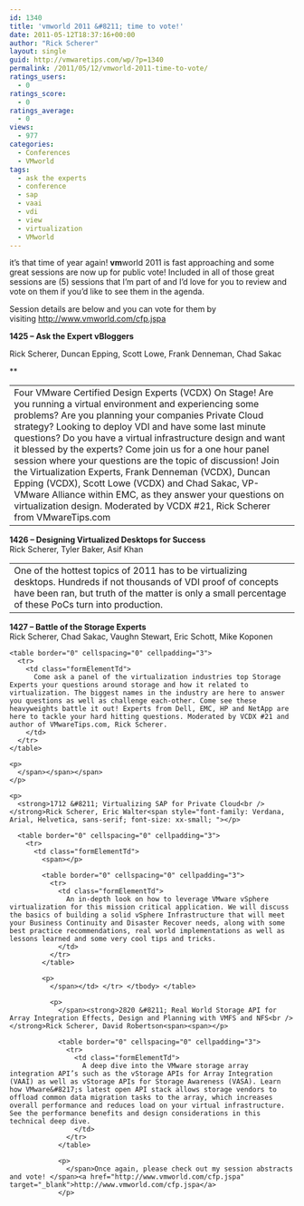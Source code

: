 ```yaml
---
id: 1340
title: 'vmworld 2011 &#8211; time to vote!'
date: 2011-05-12T18:37:16+00:00
author: "Rick Scherer"
layout: single
guid: http://vmwaretips.com/wp/?p=1340
permalink: /2011/05/12/vmworld-2011-time-to-vote/
ratings_users:
  - 0
ratings_score:
  - 0
ratings_average:
  - 0
views:
  - 977
categories:
  - Conferences
  - VMworld
tags:
  - ask the experts
  - conference
  - sap
  - vaai
  - vdi
  - view
  - virtualization
  - VMworld
---
```

it&#8217;s that time of year again! **vm**world 2011 is fast approaching and some great sessions are now up for public vote! Included in all of those great sessions are (5) sessions that I&#8217;m part of and I&#8217;d love for you to review and vote on them if you&#8217;d like to see them in the agenda.

Session details are below and you can vote for them by visiting <a href="http://www.vmworld.com/cfp.jspa" target="_blank">http://www.vmworld.com/cfp.jspa</a>

**1425 &#8211; Ask the Expert vBloggers**
  
Rick Scherer, Duncan Epping, Scott Lowe, Frank Denneman, Chad Sakac
  
**<span></p> 

<table border="0" cellspacing="0" cellpadding="3">
  <tr>
    <td class="formElementTd">
      Four VMware Certified Design Experts (VCDX) On Stage! Are you running a virtual environment and experiencing some problems? Are you planning your companies Private Cloud strategy? Looking to deploy VDI and have some last minute questions? Do you have a virtual infrastructure design and want it blessed by the experts? Come join us for a one hour panel session where your questions are the topic of discussion! Join the Virtualization Experts, Frank Denneman (VCDX), Duncan Epping (VCDX), Scott Lowe (VCDX) and Chad Sakac, VP-VMware Alliance within EMC, as they answer your questions on virtualization design. Moderated by VCDX #21, Rick Scherer from VMwareTips.com
    </td>
  </tr>
</table>

<p>
  </span></strong>
</p>

<p>
  <strong>1426 &#8211; Designing Virtualized Desktops for Success</strong><br /> Rick Scherer, Tyler Baker, Asif Khan<br /> <strong><span></p> 
  
  <table border="0" cellspacing="0" cellpadding="3">
    <tr>
      <td class="formElementTd">
        One of the hottest topics of 2011 has to be virtualizing desktops. Hundreds if not thousands of VDI proof of concepts have been ran, but truth of the matter is only a small percentage of these PoCs turn into production.
      </td>
    </tr>
  </table>
  
  <p>
    </span></strong>
  </p>
  
  <p>
    <strong>1427 &#8211; Battle of the Storage Experts</strong><br /> Rick Scherer, Chad Sakac, Vaughn Stewart, Eric Schott, Mike Koponen<br /> <span style="line-height: normal;"><span style="font-family: Verdana, Arial, Helvetica, sans-serif; font-size: xx-small;"><span></p> 
    
    <table border="0" cellspacing="0" cellpadding="3">
      <tr>
        <td class="formElementTd">
          Come ask a panel of the virtualization industries top Storage Experts your questions around storage and how it related to virtualization. The biggest names in the industry are here to answer you questions as well as challenge each-other. Come see these heavyweights battle it out! Experts from Dell, EMC, HP and NetApp are here to tackle your hard hitting questions. Moderated by VCDX #21 and author of VMwareTips.com, Rick Scherer.
        </td>
      </tr>
    </table>
    
    <p>
      </span></span></span>
    </p>
    
    <p>
      <strong>1712 &#8211; Virtualizing SAP for Private Cloud<br /> </strong>Rick Scherer, Eric Walter<span style="font-family: Verdana, Arial, Helvetica, sans-serif; font-size: xx-small; "></p> 
      
      <table border="0" cellspacing="0" cellpadding="3">
        <tr>
          <td class="formElementTd">
            <span></p> 
            
            <table border="0" cellspacing="0" cellpadding="3">
              <tr>
                <td class="formElementTd">
                  An in-depth look on how to leverage VMware vSphere virtualization for this mission critical application. We will discuss the basics of building a solid vSphere Infrastructure that will meet your Business Continuity and Disaster Recover needs, along with some best practice recommendations, real world implementations as well as lessons learned and some very cool tips and tricks.
                </td>
              </tr>
            </table>
            
            <p>
              </span></td> </tr> </tbody> </table> 
              
              <p>
                </span><strong>2820 &#8211; Real World Storage API for Array Integration Effects, Design and Planning with VMFS and NFS<br /> </strong>Rick Scherer, David Robertson<span><span></p> 
                
                <table border="0" cellspacing="0" cellpadding="3">
                  <tr>
                    <td class="formElementTd">
                      A deep dive into the VMware storage array integration API’s such as the vStorage APIs for Array Integration (VAAI) as well as vStorage APIs for Storage Awareness (VASA). Learn how VMware&#8217;s latest open API stack allows storage vendors to offload common data migration tasks to the array, which increases overall performance and reduces load on your virtual infrastructure. See the performance benefits and design considerations in this technical deep dive.
                    </td>
                  </tr>
                </table>
                
                <p>
                  </span>Once again, please check out my session abstracts and vote! </span><a href="http://www.vmworld.com/cfp.jspa" target="_blank">http://www.vmworld.com/cfp.jspa</a>
                </p>